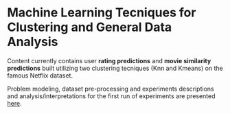 # Machine Learning Tecniques for Clustering and General Data Analysis

Content currently contains user **rating predictions**  and **movie similarity predictions** built utilizing two clustering tecniques (Knn and Kmeans) on the famous Netflix dataset. 

Problem modeling, dataset pre-processing and experiments descriptions and analysis/interpretations for the first run of experiments are presented [here](https://github.com/Willian-Girao/Clustering-Recommendation-Netflix/blob/master/kmeans_knn_ratingPrediction_moviePrediction_analysis_000/relatorio_dinal.pdf).
